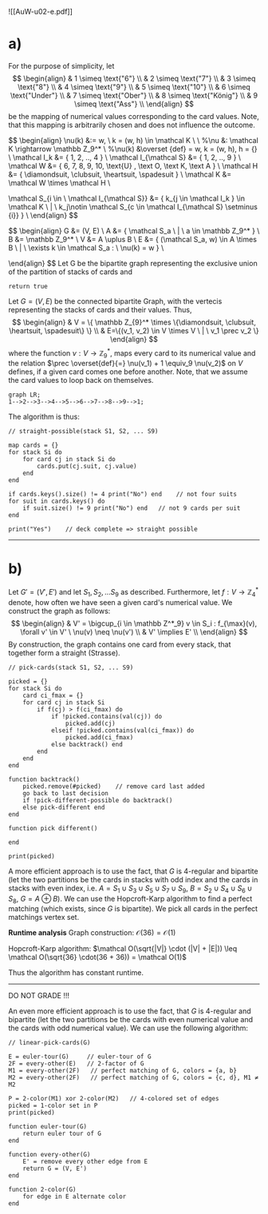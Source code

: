 ![[AuW-u02-e.pdf]]

<div style="page-break-after: always;"></div>

# a)

For the purpose of simplicity, let$$
\begin{align}
& 1 \simeq \text{"6"} \\
& 2 \simeq \text{"7"} \\
& 3 \simeq \text{"8"} \\
& 4 \simeq \text{"9"} \\
& 5 \simeq \text{"10"} \\
& 6 \simeq \text{"Under"} \\
& 7 \simeq \text{"Ober"} \\
& 8 \simeq \text{"König"} \\
& 9 \simeq \text{"Ass"} \\
\end{align}
$$be the mapping of numerical values corresponding to the card values. Note, that this mapping is arbitrarily chosen and does not influence the outcome. 

$$
\begin{align}
\nu(k) &:= w, \ k = (w, h) \in \mathcal K \\ \\
%\nu &: \mathcal K \rightarrow \mathbb Z_9^* \\
%\nu(k) &\overset {def} = w, k = (w, h), h = \{\} \\
\mathcal I_k &= \{ 1, 2, ..,  4 \} \\
\mathcal I_{\mathcal S} &= \{ 1, 2, .., 9 \} \\
\mathcal W &= \{ 6, 7, 8, 9, 10, \text{U} , \text O, \text K, \text A \} \\
\mathcal H &= \{ \diamondsuit, \clubsuit, \heartsuit, \spadesuit \} \\
\mathcal K &= \mathcal W \times \mathcal H \\

\mathcal S_{i \in \ \mathcal I_{\mathcal S}} &= \{ k_{j \in \mathcal I_k } \in \mathcal K \ | \ k_j\notin \mathcal S_{c \in \mathcal I_{\mathcal S} \setminus \{i\}} \} \\
\end{align}
$$

$$
\begin{align}
G &= (V, E) \\
A &= \{ \mathcal S_a \ | \ a \in \mathbb Z_9^* \} \\
B &= \mathbb Z_9^* \\
V &= A \uplus B \\
E &= \{ (\mathcal S_a, w) \in  A \times B \ | \ \exists k \in \mathcal S_a  : \ \nu(k) = w \} \\

\end{align}
$$
Let G be the bipartite graph representing the exclusive union of the partition of stacks of cards and 

```
return true
```




Let $G = (V, E)$ be the connected bipartite Graph, with the vertecis representing the stacks of cards and their values.
Thus,$$
\begin{align}
& V = \{ \mathbb Z_{9}^* \times \{\diamondsuit, \clubsuit, \heartsuit, \spadesuit\} \} \\
& E=\{(v_1, v_2) \in V \times V \ | \ v_1 \prec v_2 \}
\end{align}
$$where the function $\nu : V \rightarrow \mathbb Z_9^*$, maps every card to its numerical value and the relation $\prec \overset{def}{=} \nu(v_1) + 1 \equiv_9 \nu(v_2)$ on $V$ defines, if a given card comes one before another. Note, that we assume the card values to loop back on themselves.
```mermaid
graph LR;
1-->2-->3-->4-->5-->6-->7-->8-->9-->1;
```

The algorithm is thus:
```
// straight-possible(stack S1, S2, ... S9)

map cards = {}
for stack Si do
	for card cj in stack Si do
		cards.put(cj.suit, cj.value)
	end
end

if cards.keys().size() != 4 print("No") end    // not four suits
for suit in cards.keys() do
	if suit.size() != 9 print("No") end   // not 9 cards per suit
end

print("Yes")    // deck complete => straight possible
```



___

# b)

Let $G'=(V', E')$ and let $S_1, S_2, \dots S_9$ as described. Furthermore, let $f: V \rightarrow \mathbb Z_4^*$ denote, how often we have seen a given card's numerical value.
We construct the graph as follows:
$$
\begin{align}
& V' = \bigcup_{i \in \mathbb Z^*_9} v \in S_i  : f_{\max}(v), \forall v' \in V' \ \nu(v) \neq \nu(v')   \\
& V' \implies E' \\
\end{align}
$$
By construction, the graph contains one card from every stack, that together form a straight (Strasse).

```
// pick-cards(stack S1, S2, ... S9)

picked = {}
for stack Si do
	card ci_fmax = {}
	for card cj in stack Si
		if f(cj) > f(ci_fmax) do
			if !picked.contains(val(cj)) do
				picked.add(cj)
			elseif !picked.contains(val(ci_fmax)) do
				picked.add(ci_fmax)
			else backtrack() end
		end
	end
end

function backtrack()
	picked.remove(#picked)    // remove card last added
	go back to last decision
	if !pick-different-possible do backtrack()
	else pick-different end
end

function pick different()
	
end

print(picked)
```

A more efficient approach is to use the fact, that $G$ is 4-regular and bipartite (let the two partitions be the cards in stacks with odd index and the cards in stacks with even index, i.e. $A = S_1 \cup S_3 \cup S_5 \cup S_7 \cup S_9$,  $B = S_2 \cup S_4 \cup S_6 \cup S_8$,  $G = A \oplus B$). We can use the Hopcroft-Karp algorithm to find a perfect matching (which exists, since $G$ is bipartite). We pick all cards in the perfect matchings vertex set.

**Runtime analysis**
Graph construction: $\mathcal O(36) = \mathcal O(1)$ 

Hopcroft-Karp algorithm: $\mathcal O(\sqrt{|V|} \cdot (|V| + |E|)) \leq \mathcal O(\sqrt{36} \cdot(36 + 36)) = \mathcal O(1)$

Thus the algorithm has constant runtime.




___
DO NOT GRADE !!!

An even more efficient approach is to use the fact, that $G$ is 4-regular and bipartite (let the two partitions be the cards with even numerical value and the cards with odd numerical value). We can use the following algorithm:

```
// linear-pick-cards(G)

E = euler-tour(G)     // euler-tour of G
2F = every-other(E)   // 2-factor of G
M1 = every-other(2F)   // perfect matching of G, colors = {a, b}
M2 = every-other(2F)   // perfect matching of G, colors = {c, d}, M1 ≠ M2

P = 2-color(M1) xor 2-color(M2)   // 4-colored set of edges
picked = 1-color set in P
print(picked)

function euler-tour(G)
	return euler tour of G
end

function every-other(G)
	E' = remove every other edge from E
	return G = (V, E')
end

function 2-color(G)
	for edge in E alternate color
end
```

